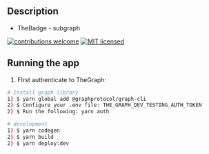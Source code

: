 ## Description

- TheBadge - subgraph

[![contributions welcome](https://img.shields.io/badge/contributions-welcome-brightgreen.svg?style=flat)](https://github.com/thebadge/thebadge-relayer/issues)
[![MIT licensed](https://img.shields.io/badge/license-MIT-blue.svg)](https://github.com/thebadge/thebadge-relayer/blob/main/LICENSE)


## Running the app

1) FIrst authenticate to TheGraph:
```bash
# Install graph library
1) $ yarn global add @graphprotocol/graph-cli
2) $ Configure your .env file: THE_GRAPH_DEV_TESTING_AUTH_TOKEN
2) $ Run the following: yarn auth
```

```bash
# development
1) $ yarn codegen
2) $ yarn build
2) $ yarn deploy:dev
```